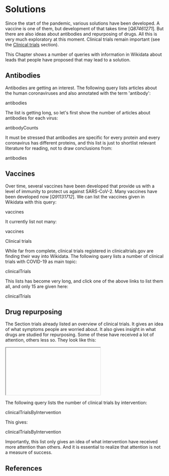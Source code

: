 # Solutions

Since the start of the pandemic, various solutions have been developed. A vaccine is one of them, but
development of that takes time [<cite>Q87461271</cite>]. But there are also ideas about
antibodies and repurposing of drugs. All this is very much exploratory at this
moment. Clinical trials remain important (see the [Clinical trials](https://egonw.github.io/SARS-CoV-2-Queries/covid.html#clinical-trials) section).

This Chapter shows a number of queries with information in Wikidata about
leads that people have proposed that may lead to a solution.

## Antibodies

Antibodies are getting an interest. The following query lists articles about
the human coronaviruses and also annotated with the term '<topic>antibody</topic>':

<sparql>antibodies</sparql>

The list is getting long, so let's first show the number of articles about
antibodies for each virus:

<out>antibodyCounts</out>

It must be stressed that antibodies are specific for every protein and every
coronavirus has different proteins, and this list is just to shortlist relevant
literature for reading, not to draw conclusions from:

<out limit="15">antibodies</out>

## Vaccines

Over time, several vaccines have been developed that provide us with a level of immunity
to protect us against SARS-CoV-2. Many vaccines have been developed now [<cite>Q91131712</cite>].
We can list the vaccines given in Wikidata with this query:

<sparql>vaccines</sparql>

It currently list not many:

<out limit="15">vaccines</out>

<section level="##" label="trials">Clinical trials</section>

While far from complete, <topic>clinical trials</topic> registered in <topic>clinicaltrials.gov</topic> are finding their way
into Wikidata. The following query lists a number of clinical trials with COVID-19
as main topic:

<sparql>clinicalTrials</sparql>

This lists has become very long, and click one of the above links
to list them all, and only 15 are given here:

<out limit="15">clinicalTrials</out>

## Drug repurposing

The Section <xref>trials</xref> already listed an overview of clinical trials.
It gives an idea of what symptoms people are worried about. It also gives
insight in what <topic>drugs</topic> are studied for <topic>repurposing</topic>.
Some of these have received a lot of attention, others less so. They look like
this:

<iframe>interventionStructures</iframe>

The following query lists the number of clinical trials by <topic>intervention</topic>:

<sparql>clinicalTrialsByIntervention</sparql>

This gives:

<out limit="15">clinicalTrialsByIntervention</out>

Importantly, this list only gives an idea of what intervention have received more
attention than others. And it is essential to realize that attention is not a measure
of success.

## References

<references/>

